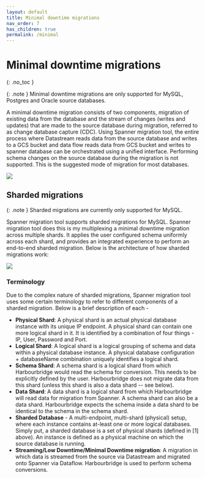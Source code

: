 ```yaml
---
layout: default
title: Minimal downtime migrations
nav_order: 7
has_children: true
permalink: /minimal
---
```


# Minimal downtime migrations
{: .no_toc }

{: .note }
Minimal downtime migrations are only supported for MySQL, Postgres and Oracle source databases.

A minimal downtime migration consists of two components, migration of existing data from the database and the stream of changes (writes and updates) that are made to the source database during migration, referred to as change database capture (CDC). Using Spanner migration tool, the entire process where Datastream reads data from the source database and writes to a GCS bucket and data flow reads data from GCS bucket and writes to spanner database can be orchestrated using a unified interface. Performing schema changes on the source database during the migration is not supported. This is the suggested mode of migration for most databases.

![](https://services.google.com/fh/files/helpcenter/asset-ripjb7eowf.png)

## Sharded migrations

{: .note }
Sharded migrations are currently only supported for MySQL.

Spanner migration tool supports sharded migrations for MySQL. Spanner migration tool does this is my multiplexing a minimal downtime migration across multiple shards. It applies the user configured schema uniformly across each shard, and provides an integrated experience to perform an end-to-end sharded migration. Below is the architecture of how sharded migrations work:

![](https://services.google.com/fh/files/misc/sharded_arch.png)

### Terminology

Due to the complex nature of sharded migrations, Spanner migration tool uses some certain terminology to refer to different components of a sharded migration. Below is a brief description of each -

* **Physical Shard**: A physical shard is an actual physical database instance with its unique IP endpoint. A physical shard can contain one more logical shard in it. It is identified by a combination of four things - IP, User, Password and Port.
* **Logical Shard**: A logical shard is a logical grouping of schema and data within a physical database instance. A physical database configuration + databaseName combination uniquely identifies a logical shard.
* **Schema Shard**: A schema shard is a logical shard from which Harbourbridge would read the schema for conversion. This needs to be explicitly defined by the user. Harbourbridge does not migrate data from this shard (unless this shard is also a data shard -- see below).
* **Data Shard**: A data shard is a logical shard from which Harbourbridge will read data for migration from Spanner. A schema shard can also be a data shard. Harbourbridge expects the schema inside a data shard to be identical to the schema in the schema shard.
* **Sharded Database** - A multi-endpoint, multi-shard (physical) setup, where each instance contains at-least one or more logical databases. Simply put, a sharded database is a set of physical shards (defined in [1] above). An instance is defined as a physical machine on which the source database is running.
* **Streaming/Low Downtime/Minimal Downtime migration**: A migration in which data is streamed from the source via Datastream and migrated onto Spanner via Dataflow. Harbourbridge is used to perform schema conversions.
